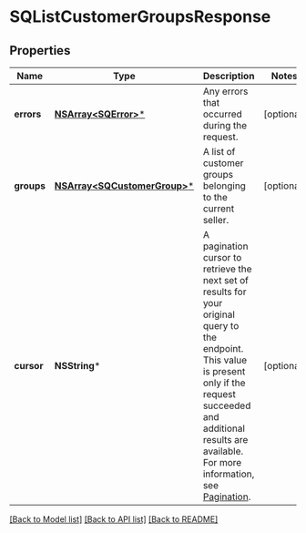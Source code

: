 # SQListCustomerGroupsResponse

## Properties
Name | Type | Description | Notes
------------ | ------------- | ------------- | -------------
**errors** | [**NSArray&lt;SQError&gt;***](SQError.md) | Any errors that occurred during the request. | [optional] 
**groups** | [**NSArray&lt;SQCustomerGroup&gt;***](SQCustomerGroup.md) | A list of customer groups belonging to the current seller. | [optional] 
**cursor** | **NSString*** | A pagination cursor to retrieve the next set of results for your original query to the endpoint. This value is present only if the request succeeded and additional results are available.  For more information, see [Pagination](https://developer.squareup.com/docs/build-basics/common-api-patterns/pagination). | [optional] 

[[Back to Model list]](../README.md#documentation-for-models) [[Back to API list]](../README.md#documentation-for-api-endpoints) [[Back to README]](../README.md)


